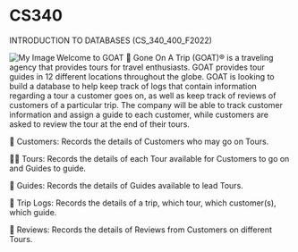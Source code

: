 # CS340
INTRODUCTION TO DATABASES (CS_340_400_F2022)

<img align="left" src="[pathto/myimage.png](https://user-images.githubusercontent.com/28117713/194739527-557bc7be-7d9d-4ff0-ac14-f87150edffdf.png)" alt="My Image">

Welcome to GOAT 🐐
Gone On A Trip (GOAT)® is a traveling agency that provides tours for travel enthusiasts. GOAT provides tour guides in 12 different locations throughout the globe. GOAT is looking to build a database to help keep track of logs that contain information regarding a tour a customer goes on, as well as keep track of reviews of customers of a particular trip. The company will be able to track customer information and assign a guide to each customer, while customers are asked to review the tour at the end of their tours.

🧑 Customers: Records the details of Customers who may go on Tours.

🚵‍♀️ Tours: Records the details of each Tour available for Customers to go on and Guides to guide.

🐹 Guides: Records the details of Guides available to lead Tours.

🧾 Trip Logs: Records the details of a trip, which tour, which customer(s), which guide.

💌 Reviews: Records the details of Reviews from Customers on different Tours.

